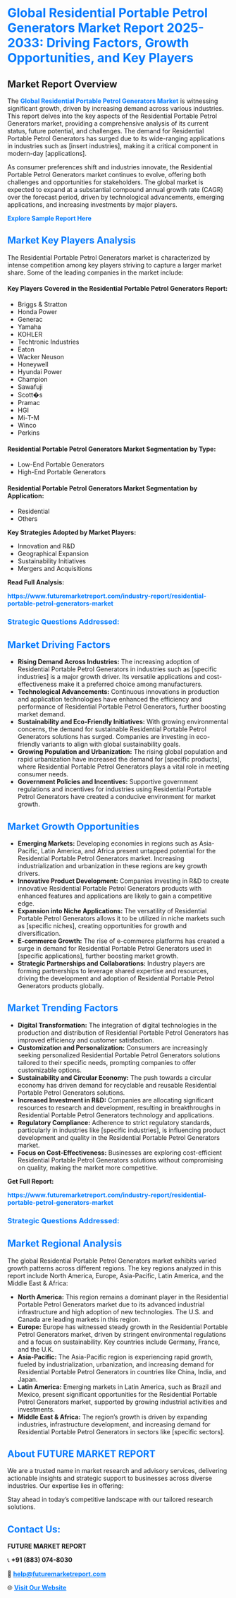 <h1 style="color: #007BFF;">Global Residential Portable Petrol Generators Market Report 2025-2033: Driving Factors, Growth Opportunities, and Key Players</h1>

<section id="overview">
<h2>Market Report Overview</h2>
<p>The <a href="https://www.futuremarketreport.com/industry-report/residential-portable-petrol-generators-market" style="color: #007BFF; text-decoration: none;"><strong>Global Residential Portable Petrol Generators Market</strong></a> is witnessing significant growth, driven by increasing demand across various industries. This report delves into the key aspects of the Residential Portable Petrol Generators market, providing a comprehensive analysis of its current status, future potential, and challenges. The demand for Residential Portable Petrol Generators has surged due to its wide-ranging applications in industries such as [insert industries], making it a critical component in modern-day [applications].</p>
<p>As consumer preferences shift and industries innovate, the Residential Portable Petrol Generators market continues to evolve, offering both challenges and opportunities for stakeholders. The global market is expected to expand at a substantial compound annual growth rate (CAGR) over the forecast period, driven by technological advancements, emerging applications, and increasing investments by major players.</p>
</section>

<section id="overview">
<p><a href="https://www.futuremarketreport.com/request-sample/reportId=83196" style="color: #007BFF; text-decoration: none;"><strong>Explore Sample Report Here</strong></a></p>
</section>

<section id="key-players">
<h2 style="color: #007BFF;">Market Key Players Analysis</h2>
<p>The Residential Portable Petrol Generators market is characterized by intense competition among key players striving to capture a larger market share. Some of the leading companies in the market include:</p>
<h4>Key Players Covered in the Residential Portable Petrol Generators Report:</h4>
<ul><li>Briggs &amp; Stratton</li><li>Honda Power</li><li>Generac</li><li>Yamaha</li><li>KOHLER</li><li>Techtronic Industries</li><li>Eaton</li><li>Wacker Neuson</li><li>Honeywell</li><li>Hyundai Power</li><li>Champion</li><li>Sawafuji</li><li>Scott�s</li><li>Pramac</li><li>HGI</li><li>Mi-T-M</li><li>Winco</li><li>Perkins</li></ul>
<h4>Residential Portable Petrol Generators Market Segmentation by Type:</h4>
<ul><li>Low-End Portable Generators</li><li>High-End Portable Generators</li></ul>

<h4>Residential Portable Petrol Generators Market Segmentation by Application:</h4>
<ul><li>Residential</li><li>Others</li></ul>
<p><strong>Key Strategies Adopted by Market Players:</strong></p>
<ul>
<li>Innovation and R&D</li>
<li>Geographical Expansion</li>
<li>Sustainability Initiatives</li>
<li>Mergers and Acquisitions</li>
</ul>
</section>

<section>
<p><strong>Read Full Analysis: </strong></p><a href="https://www.futuremarketreport.com/industry-report/residential-portable-petrol-generators-market" style="color: #007BFF; text-decoration: none;"><strong>https://www.futuremarketreport.com/industry-report/residential-portable-petrol-generators-market</strong></a>
<h3 style="color: #007BFF;">Strategic Questions Addressed:</h3>
</section>

<section id="driving-factors">
<h2 style="color: #007BFF;">Market Driving Factors</h2>
<ul>
<li><strong>Rising Demand Across Industries:</strong> The increasing adoption of Residential Portable Petrol Generators in industries such as [specific industries] is a major growth driver. Its versatile applications and cost-effectiveness make it a preferred choice among manufacturers.</li>
<li><strong>Technological Advancements:</strong> Continuous innovations in production and application technologies have enhanced the efficiency and performance of Residential Portable Petrol Generators, further boosting market demand.</li>
<li><strong>Sustainability and Eco-Friendly Initiatives:</strong> With growing environmental concerns, the demand for sustainable Residential Portable Petrol Generators solutions has surged. Companies are investing in eco-friendly variants to align with global sustainability goals.</li>
<li><strong>Growing Population and Urbanization:</strong> The rising global population and rapid urbanization have increased the demand for [specific products], where Residential Portable Petrol Generators plays a vital role in meeting consumer needs.</li>
<li><strong>Government Policies and Incentives:</strong> Supportive government regulations and incentives for industries using Residential Portable Petrol Generators have created a conducive environment for market growth.</li>
</ul>
</section>

<section id="growth-opportunities">
<h2 style="color: #007BFF;">Market Growth Opportunities</h2>
<ul>
<li><strong>Emerging Markets:</strong> Developing economies in regions such as Asia-Pacific, Latin America, and Africa present untapped potential for the Residential Portable Petrol Generators market. Increasing industrialization and urbanization in these regions are key growth drivers.</li>
<li><strong>Innovative Product Development:</strong> Companies investing in R&D to create innovative Residential Portable Petrol Generators products with enhanced features and applications are likely to gain a competitive edge.</li>
<li><strong>Expansion into Niche Applications:</strong> The versatility of Residential Portable Petrol Generators allows it to be utilized in niche markets such as [specific niches], creating opportunities for growth and diversification.</li>
<li><strong>E-commerce Growth:</strong> The rise of e-commerce platforms has created a surge in demand for Residential Portable Petrol Generators used in [specific applications], further boosting market growth.</li>
<li><strong>Strategic Partnerships and Collaborations:</strong> Industry players are forming partnerships to leverage shared expertise and resources, driving the development and adoption of Residential Portable Petrol Generators products globally.</li>
</ul>
</section>

<section id="trending-factors">
<h2 style="color: #007BFF;">Market Trending Factors</h2>
<ul>
<li><strong>Digital Transformation:</strong> The integration of digital technologies in the production and distribution of Residential Portable Petrol Generators has improved efficiency and customer satisfaction.</li>
<li><strong>Customization and Personalization:</strong> Consumers are increasingly seeking personalized Residential Portable Petrol Generators solutions tailored to their specific needs, prompting companies to offer customizable options.</li>
<li><strong>Sustainability and Circular Economy:</strong> The push towards a circular economy has driven demand for recyclable and reusable Residential Portable Petrol Generators solutions.</li>
<li><strong>Increased Investment in R&D:</strong> Companies are allocating significant resources to research and development, resulting in breakthroughs in Residential Portable Petrol Generators technology and applications.</li>
<li><strong>Regulatory Compliance:</strong> Adherence to strict regulatory standards, particularly in industries like [specific industries], is influencing product development and quality in the Residential Portable Petrol Generators market.</li>
<li><strong>Focus on Cost-Effectiveness:</strong> Businesses are exploring cost-efficient Residential Portable Petrol Generators solutions without compromising on quality, making the market more competitive.</li>
</ul>
</section>

<section>
<p><strong>Get Full Report: </strong></p><a href="https://www.futuremarketreport.com/industry-report/residential-portable-petrol-generators-market" style="color: #007BFF; text-decoration: none;"><strong>https://www.futuremarketreport.com/industry-report/residential-portable-petrol-generators-market</strong></a>
<h3 style="color: #007BFF;">Strategic Questions Addressed:</h3>
</section>


<section id="regional-analysis">
<h2 style="color: #007BFF;">Market Regional Analysis</h2>
<p>The global Residential Portable Petrol Generators market exhibits varied growth patterns across different regions. The key regions analyzed in this report include North America, Europe, Asia-Pacific, Latin America, and the Middle East & Africa:</p>
<ul>
<li><strong>North America:</strong> This region remains a dominant player in the Residential Portable Petrol Generators market due to its advanced industrial infrastructure and high adoption of new technologies. The U.S. and Canada are leading markets in this region.</li>
<li><strong>Europe:</strong> Europe has witnessed steady growth in the Residential Portable Petrol Generators market, driven by stringent environmental regulations and a focus on sustainability. Key countries include Germany, France, and the U.K.</li>
<li><strong>Asia-Pacific:</strong> The Asia-Pacific region is experiencing rapid growth, fueled by industrialization, urbanization, and increasing demand for Residential Portable Petrol Generators in countries like China, India, and Japan.</li>
<li><strong>Latin America:</strong> Emerging markets in Latin America, such as Brazil and Mexico, present significant opportunities for the Residential Portable Petrol Generators market, supported by growing industrial activities and investments.</li>
<li><strong>Middle East & Africa:</strong> The region’s growth is driven by expanding industries, infrastructure development, and increasing demand for Residential Portable Petrol Generators in sectors like [specific sectors].</li>
</ul>
</section>

<footer>
<h2 style="color: #007BFF;">About FUTURE MARKET REPORT</h2>
<p>We are a trusted name in market research and advisory services, delivering actionable insights and strategic support to businesses across diverse industries. Our expertise lies in offering:</p>

<p>Stay ahead in today’s competitive landscape with our tailored research solutions.</p>

<h2 style="color: #007BFF;">Contact Us:</h2>
<p><strong>FUTURE MARKET REPORT</strong></p>
<p>📞 <strong>+91 (883) 074-8030</strong></p>
<p>📧 <strong><a href="mailto:help@futuremarketreport.com" style="color: #007BFF;">help@futuremarketreport.com</a></strong></p>
<p>🌐 <strong><a href="https://www.futuremarketreport.com/" style="color: #007BFF;">Visit Our Website</a></strong></p>
</footer>